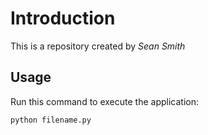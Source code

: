 # Introduction

This is a repository created by *Sean Smith*

## Usage

Run this command to execute the application:

`python filename.py`

 

```
